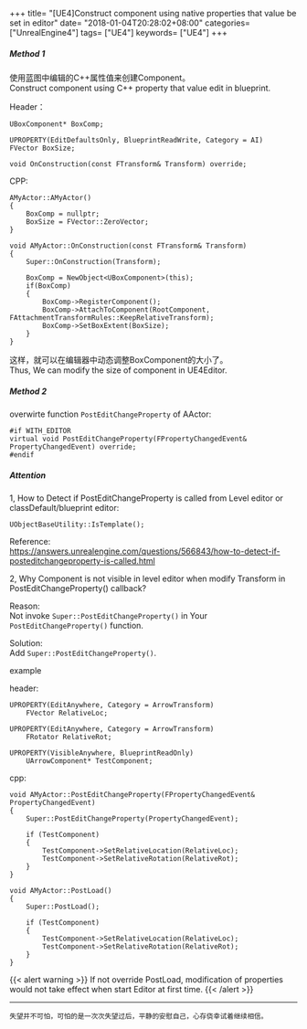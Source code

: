 +++
title= "[UE4]Construct component using native properties that value be set in editor"
date= "2018-01-04T20:28:02+08:00"
categories= ["UnrealEngine4"]
tags= ["UE4"]
keywords= ["UE4"]
+++

##### Method 1

使用蓝图中编辑的C++属性值来创建Component。  
Construct component using C++ property that value edit in blueprint.

Header：

    UBoxComponent* BoxComp;
    
    UPROPERTY(EditDefaultsOnly, BlueprintReadWrite, Category = AI)
    FVector BoxSize;
    
    void OnConstruction(const FTransform& Transform) override;
    
CPP:

    AMyActor::AMyActor()
    {
        BoxComp = nullptr;
        BoxSize = FVector::ZeroVector;
    }
    
    void AMyActor::OnConstruction(const FTransform& Transform)
    {
        Super::OnConstruction(Transform);
        
        BoxComp = NewObject<UBoxComponent>(this);
        if(BoxComp)
        {
            BoxComp->RegisterComponent();
            BoxComp->AttachToComponent(RootComponent, FAttachmentTransformRules::KeepRelativeTransform);
            BoxComp->SetBoxExtent(BoxSize);
        }
    }

这样，就可以在编辑器中动态调整BoxComponent的大小了。  
Thus, We can modify the size of component in UE4Editor.

##### Method 2

overwirte function `PostEditChangeProperty` of AActor:

	#if WITH_EDITOR
    virtual void PostEditChangeProperty(FPropertyChangedEvent& PropertyChangedEvent) override;
	#endif

##### Attention
    
1, How to Detect if PostEditChangeProperty is called from Level editor or classDefault/blueprint editor:
    
    UObjectBaseUtility::IsTemplate();
    
Reference:  
https://answers.unrealengine.com/questions/566843/how-to-detect-if-posteditchangeproperty-is-called.html

2, Why Component is not visible in level editor when modify Transform in PostEditChangeProperty() callback?

Reason:  
Not invoke `Super::PostEditChangeProperty()` in Your `PostEditChangeProperty()` function.

Solution:  
Add `Super::PostEditChangeProperty()`.

example

header:

    UPROPERTY(EditAnywhere, Category = ArrowTransform)
        FVector RelativeLoc;
    
	UPROPERTY(EditAnywhere, Category = ArrowTransform)
        FRotator RelativeRot;
    
    UPROPERTY(VisibleAnywhere, BlueprintReadOnly)
		UArrowComponent* TestComponent;
        
cpp:

    void AMyActor::PostEditChangeProperty(FPropertyChangedEvent& PropertyChangedEvent)
    {
        Super::PostEditChangeProperty(PropertyChangedEvent);
        
        if (TestComponent)
        {
            TestComponent->SetRelativeLocation(RelativeLoc);
            TestComponent->SetRelativeRotation(RelativeRot);
        }
    }
    
    void AMyActor::PostLoad()
    {
        Super::PostLoad();
        
        if (TestComponent)
        {
            TestComponent->SetRelativeLocation(RelativeLoc);
            TestComponent->SetRelativeRotation(RelativeRot);
        }
    }
        
{{< alert warning >}}
If not override PostLoad, modification of properties would not take effect when start Editor at first time.
{{< /alert >}}

***
`失望并不可怕，可怕的是一次次失望过后，平静的安慰自己，心存侥幸试着继续相信。`